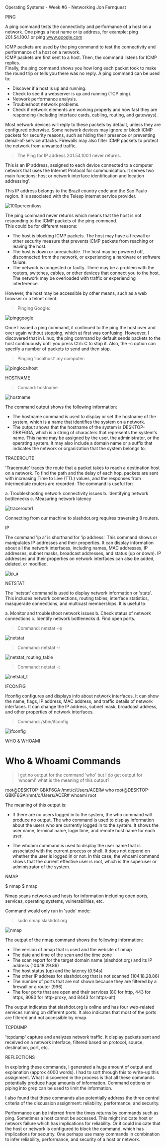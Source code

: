 Operating Systems - Week #6 - Networking 
Jon Fernquest 

PING 

A ping command tests the connectivity and performance of a host on a network.
One pings a host name or ip address, for example: ping 201.54.100.1 or ping www.google.com 

ICMP packets are used by the ping command to test the connectivity and performance of a host on a network.  
ICMP packets are first sent to a host. Then, the command listens for ICMP replies.  
Finally, the ping command shows you how long each packet took to make the round trip or tells you there was no reply. 
A ping command can be used to:

- Discover if a host is up and running.
- Check to see if a webserver is up and running (TCP ping).
- Network performance analysis.
- Troubleshoot network problems.
- Check if network  elements are working properly and how fast they are responding (including interface cards, cabling, routing, and gateways).

Most network devices will reply to these packets by default, unless they are configured otherwise. 
Some network devices may ignore or block ICMP packets for security reasons, 
such as hiding their presence or preventing denial-of-service attacks. 
Firewalls may also filter ICMP packets to protect the network from unwanted traffic.


> The Ping for IP address 201.54.100.1 never returns. 

This is an IP address, assigned to each device connected to a computer network that uses the Internet Protocol for communication. 
It serves two main functions: host or network interface identification and location addressing¹.

This IP address belongs to the Brazil country code and the Sao Paulo region. 
It is associated with the Telesp internet service provider.

![100percentloss](https://github.com/jonfernq/Learning/assets/68504324/81422217-b663-442b-bb10-b3354a9a5232)


The ping command never returns which means that the host is not responding to the ICMP packets of the ping command.  
This could be for different reasons:

- The host is blocking ICMP packets. The host may have a firewall or other security measure that prevents ICMP packets from reaching or leaving the host.
- The host is down or unreachable. The host may be powered off, disconnected from the network, or experiencing a hardware or software failure.
- The network is congested or faulty. There may be a problem with the routers, switches, cables, or other devices that connect you to the host. 
The network may be overloaded with traffic or experiencing interference.

However, the host may be accessible by other means, such as a web browser or a telnet client.


> Pinging Google:

![pinggoogle](https://github.com/jonfernq/Learning/assets/68504324/e7b56e51-bac3-4bcb-bab1-55f6081231db)

Once I issued a ping command, it continued to the ping the host over and over again without stopping, 
which at first was confusing. Howeever, I discovered that in Linux, the ping command by default sends 
packets to the host continuously until you press Ctrl+C to stop it. 
Also, the -c option can specify a number of packets to send and then stop. 

> Pinging 'localhost' my computer:

![pinglocalhost](https://github.com/jonfernq/Learning/assets/68504324/b58bbee4-eab3-4ddf-beb8-ab98321f8b32)


HOSTNAME 

> Comand: hostname

![hostname](https://github.com/jonfernq/Learning/assets/68504324/f1fc78ec-72fa-4e36-a040-74ff0bc0108d)

The command output shows the following information:

- The hostname command is used to display or set the hostname of the system, which is a name that identifies the system on a network.
- The output shows that the hostname of the system is DESKTOP-GBKF6GA, which is a string of characters that represents the system's name. This name may be assigned by the user, the administrator, or the operating system. It may also include a domain name or a suffix that indicates the network or organization that the system belongs to.


TRACEROUTE 

'Traceroute' traces the route that a packet takes to reach a destination host on a network. 
To find the path and the delay of each hop, packets are sent with increasing Time to Live (TTL) values, 
and the responses from intermediate routers are recorded.  The command is useful for:  

a. Troubleshooting network connectivity issues 
b. Identifying network bottlenecks 
c. Measuring network latency  

![traceroute1](https://github.com/jonfernq/Learning/assets/68504324/c1353bc6-29a5-45d3-9600-de372067e4b2)

Connecting from our machine to slashdot.org requires traversing 8 routers.


IP

The command 'ip a' is shorthand for 'ip address'.  This command shows or manipulates IP addresses 
and their properties. It can display information about all the network interfaces, 
including names, MAC addresses, IP addresses, subnet masks, broadcast addresses, and status (up or down). 
IP addresses and their properties on network interfaces can also be added, deleted, or modified.  

![ip_a](https://github.com/jonfernq/Learning/assets/68504324/c97550b9-dae9-4c3b-b3ac-b60f426ef420)


NETSTAT

The 'netstat' command is used to display network information or 'stats'.
This includes network connections, routing tables, interface statistics, masquerade connections, and multicast memberships. 
It is useful to: 

a. Monitor and troubleshoot network issues
b. Check status of network connections
c. Identify network bottlenecks
d. Find open ports.

> Command: netstat -ie

![netstat](https://github.com/jonfernq/Learning/assets/68504324/96ef4cea-a8ed-4ca1-8f0f-0cc3cd771693)


> Command: netstat -r

![netstat_routing_table](https://github.com/jonfernq/Learning/assets/68504324/097252a1-bc50-4271-9d20-5de5ab9a2357)


> Command: netstat -t 

![netstat_t](https://github.com/jonfernq/Learning/assets/68504324/5f949795-b4f2-4ebf-a558-1a76ff93d88b)



IFCONFIG

Ifconfig configures and displays info about network interfaces. 
It can show the name, flags, IP address, MAC address, and traffic details of network interfaces. 
It can change the IP address, subnet mask, broadcast address, and other properties of network interfaces.

> Command: /sbin/ifconfig 

![ifconfig](https://github.com/jonfernq/Learning/assets/68504324/af01d9cc-fa99-4922-a1a0-4d569f7cd186)



WHO & WHOAMI 


# Who & Whoami Commands

> I get no output for the command 'who' 
but I do get output for 'whoami' 
what is the meaning of this output? 

root@DESKTOP-GBKF6GA:/mnt/c/Users/ACER# who
root@DESKTOP-GBKF6GA:/mnt/c/Users/ACER# whoami
root

The meaning of this output is:

- If there are no users logged in to the system, the who command will produce no output.
The who command is used to display information about the users who are currently logged in to the system. 
It shows the user name, terminal name, login time, and remote host name for each user. 

- The whoami command is used to display the user name that is associated with the current process or shell. 
It does not depend on whether the user is logged in or not. In this case, the whoami command shows that the current 
effective user is root, which is the superuser or administrator of the system.


NMAP 

$ nmap <ip-address> 
$ nmap <server-ip-address>
  
Nmap scans networks and hosts for information including open ports, services, operating systems, vulnerabilities, etc.  

Command would only run in 'sudo' mode: 
  
> sudo nmap slashdot.org  
  
  ![nmap](https://github.com/jonfernq/Learning/assets/68504324/7d2f0fd7-7c49-469a-b2b5-b49e4e023b13)

  The output of the nmap command shows the following information:

- The version of nmap that is used and the website of nmap
- The date and time of the scan and the time zone
- The scan report for the target domain name (slashdot.org) and its IP address (104.18.29.86)
- The host status (up) and the latency (0.54s)
- The other IP address for slashdot.org that is not scanned (104.18.28.86)
- The number of ports that are not shown because they are filtered by a firewall or a router (996)
- The four ports that are open and their services (80 for http, 443 for https, 8080 for http-proxy, and 8443 for https-alt)

The output indicates that slashdot.org is online and has four web-related services running on different ports. It also indicates that most of the ports are filtered and not accessible by nmap.
  
  
TCPDUMP

'tcpdump' capture and analyzes network traffic. 
It display packets sent and received on a network interface, 
filtered based on protocol, source, destination, port, etc.


REFLECTIONS 

In exploring these commands, I generated a huge amount of output and explanation (approx 4000 words).
I had to sort through this to write-up this assignment.
What I discovered in the process is that all these commands potentially produce huge amounts of information.
Command options or piping into grep can be used to limit the information. 

I also found that these commands also potentially address the three central criteria of the discussion assignment: 
reliability, performance, and security. 

Performance can be inferred from the times returns by commands such as ping. 
Sometimes a host cannot be accessed. This might indicate host or network failure which has implications for reliability.
Or it could indicate that the host or network is configured to block the command, which has implications for security.
One perhaps use many commands in combination to infer reliability, performance, and security of a host or network. 



  

